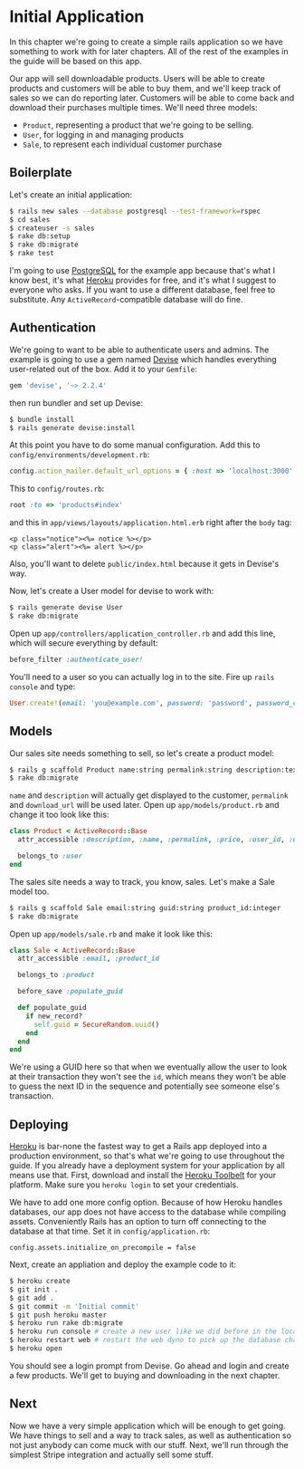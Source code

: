[initial-app-devise]: https://github.com/plataformatec/devise
[initial-app-heroku]: https://www.heroku.com
[initial-app-postgresql]: http://www.postgresql.org
[initial-app-toolbelt]: https://toolbelt.heroku.com

# Initial Application

In this chapter we're going to create a simple rails application so we have something to work with for later chapters. All of the rest of the examples in the guide will be based on this app.

Our app will sell downloadable products. Users will be able to create products and customers will be able to buy them, and we'll keep track of sales so we can do reporting later. Customers will be able to come back and download their purchases multiple times. We'll need three models:

* `Product`, representing a product that we're going to be selling. 
* `User`, for logging in and managing products
* `Sale`, to represent each individual customer purchase

## Boilerplate

Let's create an initial application:

```bash
$ rails new sales --database postgresql --test-framework=rspec
$ cd sales
$ createuser -s sales
$ rake db:setup
$ rake db:migrate
$ rake test
```

I'm going to use [PostgreSQL][initial-app-postgresql] for the example app because that's what I know best, it's what [Heroku][initial-app-heroku] provides for free, and it's what I suggest to everyone who asks. If you want to use a different database, feel free to substitute. Any `ActiveRecord`-compatible database will do fine.

## Authentication

We're going to want to be able to authenticate users and admins. The example is going to use a gem named [Devise][initial-app-devise] which handles everything user-related out of the box. Add it to your `Gemfile`:

```ruby
gem 'devise', '~> 2.2.4'
```

then run bundler and set up Devise:

```bash
$ bundle install
$ rails generate devise:install
```

At this point you have to do some manual configuration. Add this to `config/environments/development.rb`:

```ruby
config.action_mailer.default_url_options = { :host => 'localhost:3000' }
```

This to `config/routes.rb`:

```ruby
root :to => 'products#index'
```

and this in `app/views/layouts/application.html.erb` right after the `body` tag:

```erb
<p class="notice"><%= notice %></p>
<p class="alert"><%= alert %></p>
```

Also, you'll want to delete `public/index.html` because it gets in Devise's way.

Now, let's create a User model for devise to work with:

```bash
$ rails generate devise User
$ rake db:migrate
```

Open up `app/controllers/application_controller.rb` and add this line, which will secure everything by default:

```ruby
before_filter :authenticate_user!
```

You'll need to a user so you can actually log in to the site. Fire up `rails console` and type:

```ruby
User.create!(email: 'you@example.com', password: 'password', password_confirmation: 'password')
```

## Models

Our sales site needs something to sell, so let's create a product model:

```bash
$ rails g scaffold Product name:string permalink:string description:text price:integer user_id:integer download_url:text
$ rake db:migrate
```

`name` and `description` will actually get displayed to the customer, `permalink` and `download_url` will be used later. Open up `app/models/product.rb` and change it too look like this:

```ruby
class Product < ActiveRecord::Base
  attr_accessible :description, :name, :permalink, :price, :user_id, :download_url

  belongs_to :user
end
```

The sales site needs a way to track, you know, sales. Let's make a Sale model too.

```bash
$ rails g scaffold Sale email:string guid:string product_id:integer
$ rake db:migrate
```

Open up `app/models/sale.rb` and make it look like this:

```ruby
class Sale < ActiveRecord::Base
  attr_accessible :email, :product_id

  belongs_to :product

  before_save :populate_guid

  def populate_guid
    if new_record?
      self.guid = SecureRandom.uuid()
    end
  end
end
```

We're using a GUID here so that when we eventually allow the user to look at their transaction they won't see the `id`, which means they won't be able to guess the next ID in the sequence and potentially see someone else's transaction.

## Deploying

[Heroku][initial-app-heroku] is bar-none the fastest way to get a Rails app deployed into a production environment, so that's what we're going to use throughout the guide. If you already have a deployment system for your application by all means use that. First, download and install the [Heroku Toolbelt][initial-app-toolbelt] for your platform. Make sure you `heroku login` to set your credentials.

We have to add one more config option. Because of how Heroku handles databases, our app does not have access to the database while compiling assets. Conveniently Rails has an option to turn off connecting to the database at that time. Set it in `config/application.rb`:

```
config.assets.initialize_on_precompile = false
```

Next, create an appliation and deploy the example code to it:

```bash
$ heroku create
$ git init .
$ git add .
$ git commit -m 'Initial commit'
$ git push heroku master
$ heroku run rake db:migrate
$ heroku run console # create a new user like we did before in the local console
$ heroku restart web # restart the web dyno to pick up the database changes
$ heroku open
```

You should see a login prompt from Devise. Go ahead and login and create a few products. We'll get to buying and downloading in the next chapter.

## Next

Now we have a very simple application which will be enough to get going. We have things to sell and a way to track sales, as well as authentication so not just anybody can come muck with our stuff. Next, we'll run through the simplest Stripe integration and actually sell some stuff.

